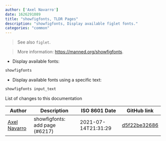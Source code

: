 ```yaml
---
author: ['Axel Navarro']
date: 1626291089
title: "showfigfonts, TLDR Pages"
description: "showfigfonts, Display available figlet fonts."
categories: "common"
---
```

> See also `figlet`.

> More information: <https://manned.org/showfigfonts>.

- Display available fonts:

```bash
showfigfonts
```

- Display available fonts using a specific text:

```bash
showfigfonts input_text
```
List of changes to this documentation


Author | Description | ISO 8601 Date | GitHub link
------|-----|-----|-----
[Axel Navarro](mailto:navarroaxel@gmail.com) | showfigfonts: add page (#6217) | 2021-07-14T21:31:29 | [d5f22be32686](https://github.com/tldr-pages/tldr/commit/d5f22be326869ae289a49499fba5d5a11422bc96)

